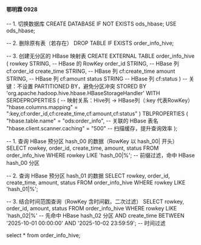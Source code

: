 #### 鄂明霖 0928
-- 1. 切换数据库
CREATE DATABASE IF NOT EXISTS ods_hbase;
USE ods_hbase;

-- 2. 删除原有表（若存在）
DROP TABLE IF EXISTS order_info_hive;

-- 3. 创建无分区的 HBase 映射表
CREATE EXTERNAL TABLE order_info_hive (
rowkey STRING,          -- HBase 的 RowKey
order_id STRING,        -- HBase 列 cf:order_id
create_time STRING,     -- HBase 列 cf:create_time
amount STRING,          -- HBase 列 cf:amount
status STRING           -- HBase 列 cf:status
)
-- 关键：不设置 PARTITIONED BY，避免分区冲突
STORED BY 'org.apache.hadoop.hive.hbase.HBaseStorageHandler'
WITH SERDEPROPERTIES (
-- 映射关系：Hive列 → HBase列（:key 代表RowKey）
"hbase.columns.mapping" = ":key,cf:order_id,cf:create_time,cf:amount,cf:status"
)
TBLPROPERTIES (
"hbase.table.name" = "ods:order_info",  -- 关联的 HBase 表名
"hbase.client.scanner.caching" = "500"  -- 扫描缓存，提升查询效率
);


-- 1. 查询 HBase 预分区 hash_00 的数据（RowKey 以 hash_00| 开头）
SELECT rowkey, order_id, create_time, amount, status
FROM order_info_hive
WHERE rowkey LIKE 'hash_00|%';  -- 前缀过滤，命中 HBase hash_00 分区

-- 2. 查询 HBase 预分区 hash_01 的数据
SELECT rowkey, order_id, create_time, amount, status
FROM order_info_hive
WHERE rowkey LIKE 'hash_01|%';

-- 3. 结合时间范围查询（RowKey 含时间戳，二次过滤）
SELECT rowkey, order_id, amount, status
FROM order_info_hive
WHERE rowkey LIKE 'hash_02|%'  -- 先命中 HBase hash_02 分区
AND create_time BETWEEN '2025-10-01 00:00:00' AND '2025-10-02 23:59:59';  -- 时间过滤



select *
from order_info_hive;